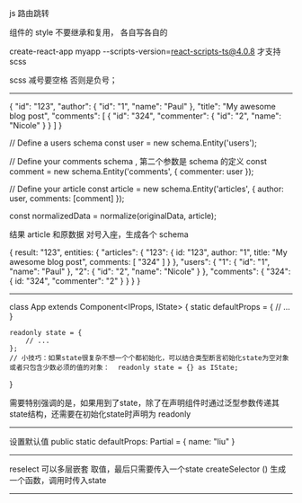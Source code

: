 
js 路由跳转

组件的 style 不要继承和复用， 各自写各自的

create-react-app myapp --scripts-version=react-scripts-ts@4.0.8 才支持scss

scss 减号要空格 否则是负号；


***********************************************
{
  "id": "123",
  "author": {
    "id": "1",
    "name": "Paul"
  },
  "title": "My awesome blog post",
  "comments": [
    {
      "id": "324",
      "commenter": {
        "id": "2",
        "name": "Nicole"
      }
    }
  ]
}

// Define a users schema
const user = new schema.Entity('users');

// Define your comments schema , 第二个参数是 schema 的定义
const comment = new schema.Entity('comments', {
  commenter: user
});

// Define your article
const article = new schema.Entity('articles', {
  author: user,
  comments: [comment]
});

const normalizedData = normalize(originalData, article);

结果 article 和原数据 对号入座，生成各个 schema

{
  result: "123",
  entities: {
    "articles": {
      "123": {
        id: "123",
        author: "1",
        title: "My awesome blog post",
        comments: [ "324" ]
      }
    },
    "users": {
      "1": { "id": "1", "name": "Paul" },
      "2": { "id": "2", "name": "Nicole" }
    },
    "comments": {
      "324": { id: "324", "commenter": "2" }
    }
  }
}
***********************************************************
class App extends Component<IProps, IState> {
    static defaultProps = {
        // ...
    }
    
    readonly state = {
        // ...
    }; 
    // 小技巧：如果state很复杂不想一个个都初始化，可以结合类型断言初始化state为空对象或者只包含少数必须的值的对象：  readonly state = {} as IState;
}

需要特别强调的是，如果用到了state，除了在声明组件时通过泛型参数传递其state结构，还需要在初始化state时声明为 readonly

***************************
设置默认值
public static defaultProps: Partial<Persion> = {
  name: "liu"
}
******************
 reselect   可以多层嵌套 取值，最后只需要传入一个state
  createSelector () 生成一个函数，调用时传入state
********************************************